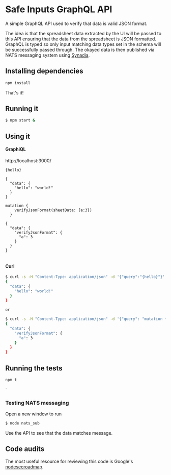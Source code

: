 # Safe Inputs GraphQL API 

A simple GraphQL API used to verify that data is valid JSON format. 

The idea is that the spreadsheet data extracted by the UI will be passed to this API
ensuring that the data from the spreadsheet is JSON formatted. GraphQL is typed so only input matching data types set in the schema will be successfully passed through.  The okayed data is then published via NATS messaging system using [Synadia](https://synadia.com/ngs). 

## Installing dependencies

```bash
npm install
```

That's it!

## Running it

```bash
$ npm start &
```

## Using it
#### GraphiQL 
http://localhost:3000/ 
```
{hello}

{
  "data": {
    "hello": "world!"
  }
}

mutation {
    verifyJsonFormat(sheetData: {a:3})
  }

{
  "data": {
    "verifyJsonFormat": {
      "a": 3
    }
  }
}


```

#### Curl
```bash
$ curl -s -H "Content-Type: application/json" -d '{"query":"{hello}"}' localhost:3000 | jq .
{
  "data": {
    "hello": "world!"
  }
}

or 

$ curl -s -H "Content-Type: application/json" -d '{"query": "mutation { verifyJsonFormat (sheetData: {a:3})}"}' localhost:3000 | jq .
{
  "data": {
    "verifyJsonFormat": {
      "a": 3
    }
  }
}
```

## Running the tests

```bash
npm t
```
`
### Testing NATS messaging
Open a new window to run 
```bash
$ node nats_sub
```
Use the API to see that the data matches message. 
## Code audits

The most useful resource for reviewing this code is Google's [nodesecroadmap](https://github.com/google/node-sec-roadmap).
